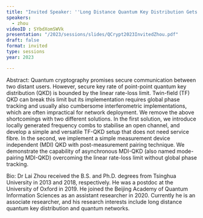 ```yaml
---
title: "Invited Speaker: ''Long Distance Quantum Key Distribution Gets Simpler'' "
speakers:
  - zhou
videoID : SYbdXomSWVk
presentation: "/2023/sessions/slides/QCrypt2023InvitedZhou.pdf"
draft: false
format: invited
type: sessions
year: 2023

---
```

Abstract: Quantum cryptography promises secure communication between two distant users. However, secure key rate of point-point quantum key distribution (QKD) is bounded by the linear rate-loss limit. Twin-field (TF) QKD can break this limit but its implementation requires global phase tracking and usually also cumbersome interferometric implementations, which are often impractical for network deployment. We remove the above shortcomings with two different solutions. In the first solution, we introduce locally generated frequency combs to stabilise an open channel, and develop a simple and versatile TF-QKD setup that does not need service fibre. In the second, we implement a simple measurement device independent (MDI) QKD with post-measurement pairing technique. We demonstrate the capability of asynchronous MDI-QKD (also named mode-pairing MDI-QKD) overcoming the linear rate-loss limit without global phase tracking.

Bio: Dr Lai Zhou received the B.S. and Ph.D. degrees from Tsinghua University in 2013 and 2018, respectively. He was a postdoc at the University of Oxford in 2019. He joined the Beijing Academy of Quantum Information Sciences as an assistant researcher in 2020. Currently he is an associate researcher, and his research interests include long distance quantum key distribution and quantum networks.

<!-- fields to use above: -->
<!-- videoId: "Vfl9pPh6ipI" -->
<!-- presentation: "/2023/sessions/slides/QCrypt2023TutorialYuen.pdf" -->
